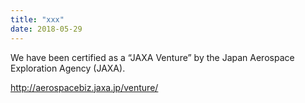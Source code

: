 ```yaml
---
title: "xxx"
date: 2018-05-29
---
```


We have been certified as a “JAXA Venture” by the Japan Aerospace Exploration Agency (JAXA).

http://aerospacebiz.jaxa.jp/venture/ 